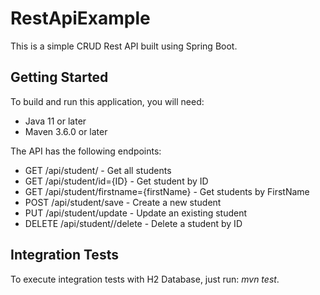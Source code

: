 # RestApiExample
This is a simple CRUD Rest API built using Spring Boot.

## Getting Started

To build and run this application, you will need:
* Java 11 or later
* Maven 3.6.0 or later

The API has the following endpoints:

* GET /api/student/ - Get all students
* GET /api/student/id={ID} - Get student by ID
* GET /api/student/firstname={firstName} - Get students by FirstName
* POST /api/student/save - Create a new student
* PUT /api/student/update - Update an existing student
* DELETE /api/student//delete - Delete a student by ID

## Integration Tests

To execute integration tests with H2 Database, just run: <i>mvn test</i>.
